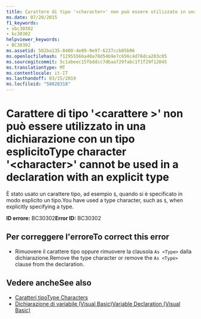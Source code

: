 ```yaml
---
title: Carattere di tipo '<character>' non può essere utilizzato in una dichiarazione con un tipo esplicito
ms.date: 07/20/2015
f1_keywords:
- vbc30302
- bc30302
helpviewer_keywords:
- BC30302
ms.assetid: 502ba135-0400-4e89-9e97-6237ccb05b96
ms.openlocfilehash: f12955566a40a78d54b9e7c656c4d76dca283c05
ms.sourcegitcommit: 5c1abeec15fbddcc7dbaa729fabc1f1f29f12045
ms.translationtype: MT
ms.contentlocale: it-IT
ms.lasthandoff: 03/15/2019
ms.locfileid: "58028318"
---
```

# <a name="type-character-character-cannot-be-used-in-a-declaration-with-an-explicit-type"></a><span data-ttu-id="f1da8-102">Carattere di tipo '\<carattere >' non può essere utilizzato in una dichiarazione con un tipo esplicito</span><span class="sxs-lookup"><span data-stu-id="f1da8-102">Type character '\<character>' cannot be used in a declaration with an explicit type</span></span>
<span data-ttu-id="f1da8-103">È stato usato un carattere tipo, ad esempio `$`, quando si è specificato in modo esplicito un tipo.</span><span class="sxs-lookup"><span data-stu-id="f1da8-103">You have used a type character, such as `$`, when explicitly specifying a type.</span></span>  
  
 <span data-ttu-id="f1da8-104">**ID errore:** BC30302</span><span class="sxs-lookup"><span data-stu-id="f1da8-104">**Error ID:** BC30302</span></span>  
  
## <a name="to-correct-this-error"></a><span data-ttu-id="f1da8-105">Per correggere l'errore</span><span class="sxs-lookup"><span data-stu-id="f1da8-105">To correct this error</span></span>  
  
-   <span data-ttu-id="f1da8-106">Rimuovere il carattere tipo oppure rimuovere la clausola `As <Type>` dalla dichiarazione.</span><span class="sxs-lookup"><span data-stu-id="f1da8-106">Remove the type character or remove the `As <Type>` clause from the declaration.</span></span>  
  
## <a name="see-also"></a><span data-ttu-id="f1da8-107">Vedere anche</span><span class="sxs-lookup"><span data-stu-id="f1da8-107">See also</span></span>

- [<span data-ttu-id="f1da8-108">Caratteri tipo</span><span class="sxs-lookup"><span data-stu-id="f1da8-108">Type Characters</span></span>](../../visual-basic/programming-guide/language-features/data-types/type-characters.md)
- [<span data-ttu-id="f1da8-109">Dichiarazione di variabile (Visual Basic)</span><span class="sxs-lookup"><span data-stu-id="f1da8-109">Variable Declaration (Visual Basic)</span></span>](../programming-guide/language-features/variables/variable-declaration.md)
